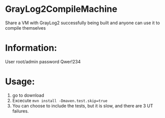 # GrayLog2CompileMachine
Share a VM with GrayLog2  successfully being built and anyone can use it to compile themselves

# Information:
User root/admin
password Qwer!234

# Usage:
1. go to download
2. Excecute ``mvn install -Dmaven.test.skip=true``
3. You can choose to include the tests, but it is slow, and there are 3 UT failures.
